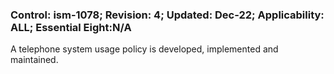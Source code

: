 ### Control: ism-1078; Revision: 4; Updated: Dec-22; Applicability: ALL; Essential Eight:N/A
<p>A telephone system usage policy is developed, implemented and maintained.</p>